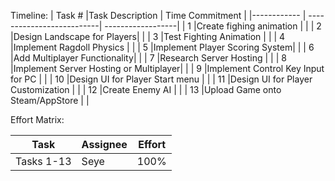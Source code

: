 Timeline:
| Task #       |Task Description            |  Time Commitment |
|------------ |  --------------------------| ------------------| 
|       1      |Create fighing animation   |                   |
|       2      |Design Landscape for Players|                  |
|       3      |Test Fighting Animation     |                  |
|       4      |Implement Ragdoll Physics   |                  |
|       5      |Implement Player Scoring System|               |
|       6      |Add Multiplayer Functionality|                 |
|       7      |Research Server Hosting      |                 |
|       8      |Implement Server Hosting or Multiplayer|       |
|       9      |Implement Control Key Input for PC |           |
|       10     |Design UI for Player Start menu    |           |
|       11     |Design UI for Player Customization |           |
|       12     |Create Enemy AI                    |           |
|       13     |Upload Game onto Steam/AppStore    |           |


Effort Matrix:

| Task       |Assignee  |  Effort |
| --------   |--------- |-------- |
| Tasks 1-13 |Seye      | 100%    |
